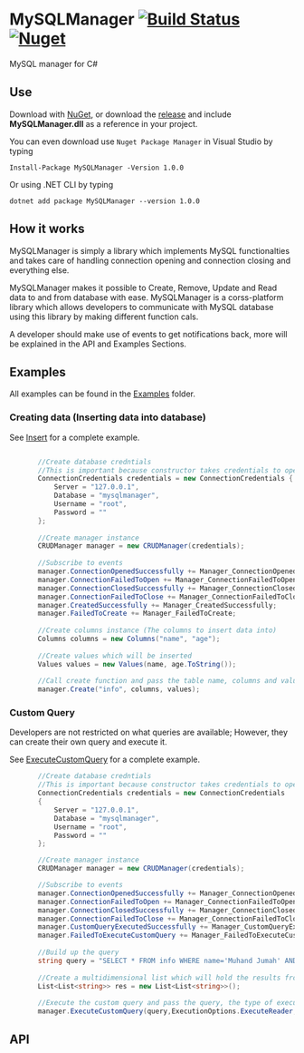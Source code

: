 # MySQLManager [![Build Status](https://travis-ci.org/stumpdk/MySql.Server.svg?branch=master)](https://travis-ci.org/stumpdk/MySql.Server) [![Nuget](https://buildstats.info/nuget/MySqlManager)](http://www.nuget.org/packages/MySQLManager)

MySQL manager for C#

## Use
Download with [NuGet](https://www.nuget.org/packages/MySQLManager/), or download the [release](https://github.com/Muhand/MySQLManager/releases) and include **MySQLManager.dll** as a reference in your project.

You can even download use `Nuget Package Manager` in Visual Studio by typing

`Install-Package MySQLManager -Version 1.0.0`

Or using .NET CLI by typing

`dotnet add package MySQLManager --version 1.0.0`

## How it works
MySQLManager is simply a library which implements MySQL functionalties and takes care of handling connection opening and connection closing and everything else.

MySQLManager makes it possible to Create, Remove, Update and Read data to and from database with ease. MySQLManager is a corss-platform library which allows developers to communicate with MySQL database using this library by making different function cals.

A developer should make use of events to get notifications back, more will be explained in the API and Examples Sections.

## Examples
All examples can be found in the [Examples]("/Examples") folder.

### Creating data (Inserting data into database)
See [Insert](https://github.com/Muhand/MySQLManager/blob/Development/Examples/Insert/Insert/Program.cs) for a complete example.

```c#

       //Create database credntials
       //This is important because constructor takes credentials to open connections properly
       ConnectionCredentials credentials = new ConnectionCredentials { 
           Server = "127.0.0.1",
           Database = "mysqlmanager",
           Username = "root",
           Password = ""
       };
       
       //Create manager instance
       CRUDManager manager = new CRUDManager(credentials);
       
       //Subscribe to events
       manager.ConnectionOpenedSuccessfully += Manager_ConnectionOpenedSuccessfully; ;
       manager.ConnectionFailedToOpen += Manager_ConnectionFailedToOpen; ;
       manager.ConnectionClosedSuccessfully += Manager_ConnectionClosedSuccessfully;
       manager.ConnectionFailedToClose += Manager_ConnectionFailedToClose;
       manager.CreatedSuccessfully += Manager_CreatedSuccessfully;
       manager.FailedToCreate += Manager_FailedToCreate;
       
       //Create columns instance (The columns to insert data into)
       Columns columns = new Columns("name", "age");
       
       //Create values which will be inserted
       Values values = new Values(name, age.ToString());
       
       //Call create function and pass the table name, columns and values
       manager.Create("info", columns, values);
```

### Custom Query
Developers are not restricted on what queries are available; However, they can create their own query and execute it.

See [ExecuteCustomQuery](https://github.com/Muhand/MySQLManager/blob/Development/Examples/ExecuteCustomQuery/ExecuteCustomQuery/ExecuteCustomQuery/Program.cs) for a complete example.

```c#
       //Create database credntials
       //This is important because constructor takes credentials to open connections properly
       ConnectionCredentials credentials = new ConnectionCredentials
       {
           Server = "127.0.0.1",
           Database = "mysqlmanager",
           Username = "root",
           Password = ""
       };

       //Create manager instance
       CRUDManager manager = new CRUDManager(credentials);

       //Subscribe to events
       manager.ConnectionOpenedSuccessfully += Manager_ConnectionOpenedSuccessfully; ;
       manager.ConnectionFailedToOpen += Manager_ConnectionFailedToOpen; ;
       manager.ConnectionClosedSuccessfully += Manager_ConnectionClosedSuccessfully;
       manager.ConnectionFailedToClose += Manager_ConnectionFailedToClose;
       manager.CustomQueryExecutedSuccessfully += Manager_CustomQueryExecutedSuccessfully;
       manager.FailedToExecuteCustomQuery += Manager_FailedToExecuteCustomQuery;
       
       //Build up the query
       string query = "SELECT * FROM info WHERE name='Muhand Jumah' AND age = '22'";
       
       //Create a multidimensional list which will hold the results from the SELECT query
       List<List<string>> res = new List<List<string>>();
       
       //Execute the custom query and pass the query, the type of execution, and the output list
       manager.ExecuteCustomQuery(query,ExecutionOptions.ExecuteReader, out res);
```

## API